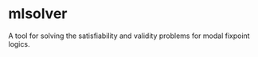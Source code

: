 mlsolver
========

A tool for solving the satisfiability and validity problems for modal fixpoint logics.
